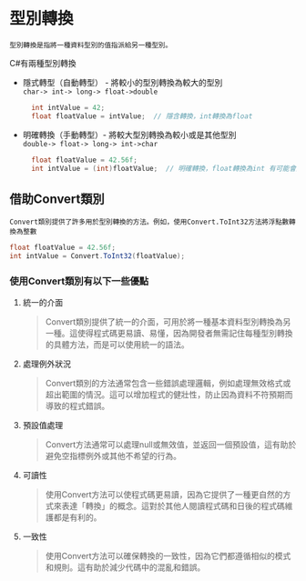型別轉換
===
`型別轉換是指將一種資料型別的值指派給另一種型別。`

C#有兩種型別轉換  
- 隱式轉型（自動轉型） - 將較小的型別轉換為較大的型別  
  `char-> int-> long-> float->double`
  ```C#
    int intValue = 42;
    float floatValue = intValue;  // 隱含轉換，int轉換為float
  ```
- 明確轉換（手動轉型）- 將較大型別轉換為較小或是其他型別  
  `double-> float-> long-> int->char` 
  ```C#
    float floatValue = 42.56f;
    int intValue = (int)floatValue;  // 明確轉換，float轉換為int 有可能會爆炸
  ```

借助Convert類別
---
`Convert類別提供了許多用於型別轉換的方法。例如，使用Convert.ToInt32方法將浮點數轉換為整數`
```C#
float floatValue = 42.56f;
int intValue = Convert.ToInt32(floatValue);
```
### 使用Convert類別有以下一些優點
1. 統一的介面
   > Convert類別提供了統一的介面，可用於將一種基本資料型別轉換為另一種。這使得程式碼更易讀、易懂，因為開發者無需記住每種型別轉換的具體方法，而是可以使用統一的語法。

2. 處理例外狀況
   > Convert類別的方法通常包含一些錯誤處理邏輯，例如處理無效格式或超出範圍的情況。這可以增加程式的健壯性，防止因為資料不符預期而導致的程式錯誤。

3. 預設值處理
   > Convert方法通常可以處理null或無效值，並返回一個預設值，這有助於避免空指標例外或其他不希望的行為。

4. 可讀性
   > 使用Convert方法可以使程式碼更易讀，因為它提供了一種更自然的方式來表達「轉換」的概念。這對於其他人閱讀程式碼和日後的程式碼維護都是有利的。

5. 一致性
   > 使用Convert方法可以確保轉換的一致性，因為它們都遵循相似的模式和規則。這有助於減少代碼中的混亂和錯誤。
